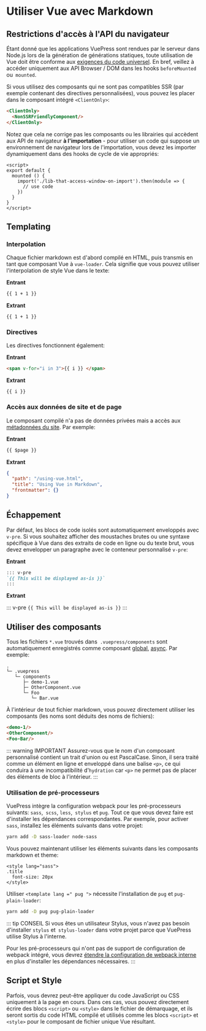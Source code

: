 # Utiliser Vue avec Markdown

## Restrictions d'accès à l'API du navigateur

Étant donné que les applications VuePress sont rendues par le serveur dans Node.js lors de la génération de générations statiques, toute utilisation de Vue doit être conforme aux [exigences du code universel](https://ssr.vuejs.org/en/universal.html). En bref, veillez à accéder uniquement aux API Browser / DOM dans les hooks `beforeMounted` ou` mounted`.

Si vous utilisez des composants qui ne sont pas compatibles SSR (par exemple contenant des directives personnalisées), vous pouvez les placer dans le composant intégré `<ClientOnly>`:

``` md
<ClientOnly>
  <NonSSRFriendlyComponent/>
</ClientOnly>
```

Notez que cela ne corrige pas les composants ou les librairies qui accèdent aux API de navigateur **à l'importation** - pour utiliser un code qui suppose un environnement de navigateur lors de l'importation, vous devez les importer dynamiquement dans des hooks de cycle de vie appropriés:

``` vue
<script>
export default {
  mounted () {
    import('./lib-that-access-window-on-import').then(module => {
      // use code
    })
  }
}
</script>
```

## Templating

### Interpolation

Chaque fichier markdown est d'abord compilé en HTML, puis transmis en tant que composant Vue à `vue-loader`. Cela signifie que vous pouvez utiliser l'interpolation de style Vue dans le texte:

**Entrant**

``` md
{{ 1 + 1 }}
```

**Extrant**

<pre><code>{{ 1 + 1 }}</code></pre>

### Directives

Les directives fonctionnent également:

**Entrant**

``` md
<span v-for="i in 3">{{ i }} </span>
```

**Extrant**

<pre><code><span v-for="i in 3">{{ i }} </span></code></pre>

### Accès aux données de site et de page

Le composant compilé n'a pas de données privées mais a accès aux [métadonnées du site](./custom-themes.md#site-and-page-metadata). Par exemple:

**Entrant**

``` md
{{ $page }}
```

**Extrant**

``` json
{
  "path": "/using-vue.html",
  "title": "Using Vue in Markdown",
  "frontmatter": {}
}
```

## Échappement

Par défaut, les blocs de code isolés sont automatiquement enveloppés avec `v-pre`. Si vous souhaitez afficher des moustaches brutes ou une syntaxe spécifique à Vue dans des extraits de code en ligne ou du texte brut, vous devez envelopper un paragraphe avec le conteneur personnalisé `v-pre`:

**Entrant**

``` md
::: v-pre
`{{ This will be displayed as-is }}`
:::
```

**Extrant**

::: v-pre
`{{ This will be displayed as-is }}`
:::

## Utiliser des composants

Tous les fichiers `*.vue` trouvés dans` .vuepress/components` sont automatiquement enregistrés comme composant [global](https://vuejs.org/v2/guide/components-registration.html#Global-Registration), [async](https://vuejs.org/v2/guide/components-dynamic-async.html#Async-Components). Par exemple:
```
.
└─ .vuepress
   └─ components
      ├─ demo-1.vue
      ├─ OtherComponent.vue
      └─ Foo
         └─ Bar.vue
```

À l'intérieur de tout fichier markdown, vous pouvez directement utiliser les composants (les noms sont déduits des noms de fichiers):

``` md
<demo-1/>
<OtherComponent/>
<Foo-Bar/>
```

<demo-1></demo-1>

<OtherComponent/>

<Foo-Bar/>

::: warning IMPORTANT
Assurez-vous que le nom d'un composant personnalisé contient un trait d'union ou est PascalCase. Sinon, il sera traité comme un élément en ligne et enveloppé dans une balise `<p>`, ce qui conduira à une incompatibilité d'`hydration` car `<p>` ne permet pas de placer des éléments de bloc à l'intérieur.
:::

### Utilisation de pré-processeurs

VuePress intègre la configuration webpack pour les pré-processeurs suivants: `sass`,` scss`, `less`,` stylus` et `pug`. Tout ce que vous devez faire est d'installer les dépendances correspondantes. Par exemple, pour activer `sass`, installez les éléments suivants dans votre projet:
 
``` bash
yarn add -D sass-loader node-sass
```

Vous pouvez maintenant utiliser les éléments suivants dans les composants markdown et theme:

``` vue
<style lang="sass">
.title
  font-size: 20px
</style>
```

Utiliser `<template lang =" pug ">` nécessite l'installation de `pug` et `pug-plain-loader`:

``` bash
yarn add -D pug pug-plain-loader
```

::: tip CONSEIL
Si vous êtes un utilisateur Stylus, vous n'avez pas besoin d'installer `stylus` et` stylus-loader` dans votre projet parce que VuePress utilise Stylus à l'interne.
  
Pour les pré-processeurs qui n'ont pas de support de configuration de webpack intégré, vous devrez [étendre la configuration de webpack interne](../config/#configurewebpack) en plus d'installer les dépendances nécessaires.
:::

## Script et Style

Parfois, vous devrez peut-être appliquer du code JavaScript ou CSS uniquement à la page en cours. Dans ces cas, vous pouvez directement écrire des blocs `<script>` ou `<style>` dans le fichier de démarquage, et ils seront sortis du code HTML compilé et utilisés comme les blocs `<script>` et `<style>` pour le composant de fichier unique Vue résultant.

<p class="demo" :class="$style.example"></p>

<style module>
.example {
  color: #41b883;
}
</style>

<script>
export default {
  mounted () {
    document.querySelector(`.${this.$style.example}`)
      .textContent = 'This is rendered by inline script and styled by inline CSS'
  }
}
</script>
